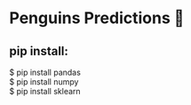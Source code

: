 # Penguins Predictions 🐧
## pip install: 
$ pip install pandas</br>
$ pip install numpy</br>
$ pip install sklearn</br>